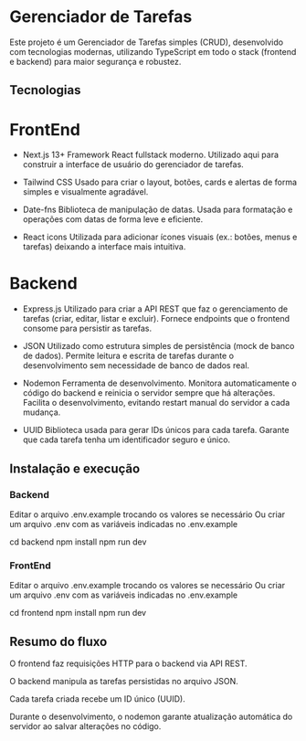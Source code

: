 # Gerenciador de Tarefas

Este projeto é um Gerenciador de Tarefas simples (CRUD), desenvolvido com tecnologias modernas, utilizando TypeScript em todo o stack (frontend e backend) para maior segurança e robustez.

## Tecnologias

# FrontEnd

- Next.js 13+
  Framework React fullstack moderno.
  Utilizado aqui para construir a interface de usuário do gerenciador de tarefas.

- Tailwind CSS
  Usado para criar o layout, botões, cards e alertas de forma simples e visualmente agradável.

- Date-fns
  Biblioteca de manipulação de datas.
  Usada para formatação e operações com datas de forma leve e eficiente.

- React icons
  Utilizada para adicionar ícones visuais (ex.: botões, menus e tarefas) deixando a interface mais intuitiva.

# Backend

- Express.js
  Utilizado para criar a API REST que faz o gerenciamento de tarefas (criar, editar, listar e excluir).
  Fornece endpoints que o frontend consome para persistir as tarefas.

- JSON
  Utilizado como estrutura simples de persistência (mock de banco de dados).
  Permite leitura e escrita de tarefas durante o desenvolvimento sem necessidade de banco de dados real.

- Nodemon
  Ferramenta de desenvolvimento.
  Monitora automaticamente o código do backend e reinicia o servidor sempre que há alterações.
  Facilita o desenvolvimento, evitando restart manual do servidor a cada mudança.

- UUID
  Biblioteca usada para gerar IDs únicos para cada tarefa.
  Garante que cada tarefa tenha um identificador seguro e único.

## Instalação e execução

### Backend

Editar o arquivo .env.example trocando os valores se necessário
Ou criar um arquivo .env com as variáveis indicadas no .env.example

cd backend
npm install
npm run dev

### FrontEnd

Editar o arquivo .env.example trocando os valores se necessário
Ou criar um arquivo .env com as variáveis indicadas no .env.example

cd frontend
npm install
npm run dev

## Resumo do fluxo

O frontend faz requisições HTTP para o backend via API REST.

O backend manipula as tarefas persistidas no arquivo JSON.

Cada tarefa criada recebe um ID único (UUID).

Durante o desenvolvimento, o nodemon garante atualização automática do servidor ao salvar alterações no código.
